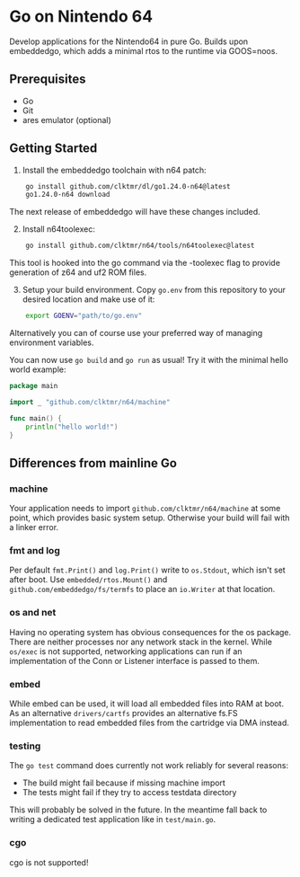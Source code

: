 # Go on Nintendo 64

Develop applications for the Nintendo64 in pure Go. Builds upon embeddedgo,
which adds a minimal rtos to the runtime via GOOS=noos.

## Prerequisites

 - Go
 - Git
 - ares emulator (optional)

## Getting Started

1. Install the embeddedgo toolchain with n64 patch:

```sh
    go install github.com/clktmr/dl/go1.24.0-n64@latest
    go1.24.0-n64 download
```

   The next release of embeddedgo will have these changes included.

2. Install n64toolexec:

```sh
    go install github.com/clktmr/n64/tools/n64toolexec@latest
```

   This tool is hooked into the go command via the -toolexec flag to provide
   generation of z64 and uf2 ROM files.

3. Setup your build environment. Copy `go.env` from this repository to your
   desired location and make use of it:

```sh
    export GOENV="path/to/go.env"
```

   Alternatively you can of course use your preferred way of managing
   environment variables.

You can now use `go build` and `go run` as usual! Try it with the minimal hello
world example:

```go
package main

import _ "github.com/clktmr/n64/machine"

func main() {
	println("hello world!")
}
```

## Differences from mainline Go

### machine

Your application needs to import `github.com/clktmr/n64/machine` at some point,
which provides basic system setup. Otherwise your build will fail with a linker
error.

### fmt and log

Per default `fmt.Print()` and `log.Print()` write to `os.Stdout`, which isn't
set after boot. Use `embedded/rtos.Mount()` and
`github.com/embeddedgo/fs/termfs` to place an `io.Writer` at that location.

### os and net

Having no operating system has obvious consequences for the os package. There
are neither processes nor any network stack in the kernel. While `os/exec` is
not supported, networking applications can run if an implementation of the Conn
or Listener interface is passed to them.

### embed

While embed can be used, it will load all embedded files into RAM at boot. As an
alternative `drivers/cartfs` provides an alternative fs.FS implementation to
read embedded files from the cartridge via DMA instead.

### testing

The `go test` command does currently not work reliably for several reasons:

 - The build might fail because if missing machine import
 - The tests might fail if they try to access testdata directory

This will probably be solved in the future. In the meantime fall back to writing
a dedicated test application like in `test/main.go`.

### cgo

cgo is not supported!
